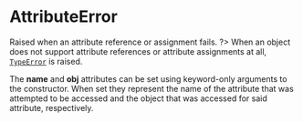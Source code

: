 # AttributeError

Raised when an attribute reference or assignment fails. 
?> When an object does not support attribute references or attribute assignments at all, [`TypeError`](/exceptions/TypeError.md) is raised.

The **name** and **obj** attributes can be set using keyword-only arguments to the constructor. When set they represent the name of the attribute that was attempted to be accessed and the object that was accessed for said attribute, respectively.